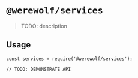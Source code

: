 # `@werewolf/services`

> TODO: description

## Usage

```
const services = require('@werewolf/services');

// TODO: DEMONSTRATE API
```
